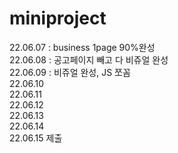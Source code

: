 # miniproject
22.06.07 : business 1page 90%완성 <br>
22.06.08 : 공고페이지 빼고 다 비쥬얼 완성 <br>
22.06.09 : 비쥬얼 완성, JS 쪼꼼<br>
22.06.10<br>
22.06.11<br>
22.06.12<br>
22.06.13<br>
22.06.14<br>
22.06.15 제출
